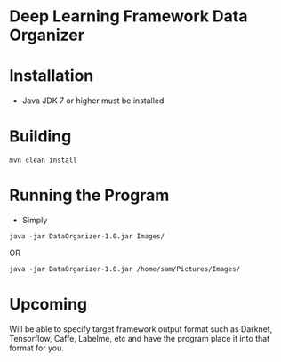 # Deep Learning Framework Data Organizer

# Installation
- Java JDK 7 or higher must be installed

# Building
```
mvn clean install
```
# Running the Program
- Simply
```
java -jar DataOrganizer-1.0.jar Images/
```
OR
```
java -jar DataOrganizer-1.0.jar /home/sam/Pictures/Images/
```

# Upcoming
Will be able to specify target framework output format such as Darknet, Tensorflow, Caffe, Labelme, etc and have the program place it into that format for you.
